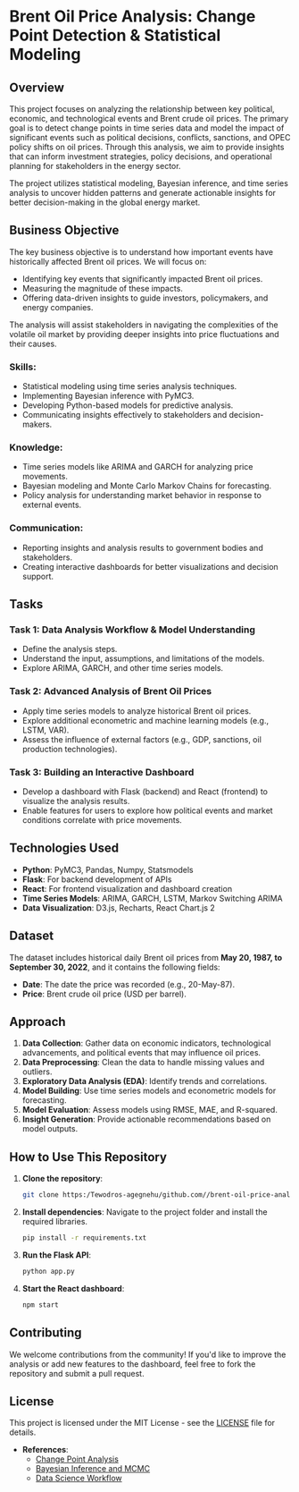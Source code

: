 # Brent Oil Price Analysis: Change Point Detection & Statistical Modeling

## Overview

This project focuses on analyzing the relationship between key political, economic, and technological events and Brent crude oil prices. The primary goal is to detect change points in time series data and model the impact of significant events such as political decisions, conflicts, sanctions, and OPEC policy shifts on oil prices. Through this analysis, we aim to provide insights that can inform investment strategies, policy decisions, and operational planning for stakeholders in the energy sector.

The project utilizes statistical modeling, Bayesian inference, and time series analysis to uncover hidden patterns and generate actionable insights for better decision-making in the global energy market.

## Business Objective

The key business objective is to understand how important events have historically affected Brent oil prices. We will focus on:

- Identifying key events that significantly impacted Brent oil prices.
- Measuring the magnitude of these impacts.
- Offering data-driven insights to guide investors, policymakers, and energy companies.

The analysis will assist stakeholders in navigating the complexities of the volatile oil market by providing deeper insights into price fluctuations and their causes.


### Skills:
- Statistical modeling using time series analysis techniques.
- Implementing Bayesian inference with PyMC3.
- Developing Python-based models for predictive analysis.
- Communicating insights effectively to stakeholders and decision-makers.

### Knowledge:
- Time series models like ARIMA and GARCH for analyzing price movements.
- Bayesian modeling and Monte Carlo Markov Chains for forecasting.
- Policy analysis for understanding market behavior in response to external events.

### Communication:
- Reporting insights and analysis results to government bodies and stakeholders.
- Creating interactive dashboards for better visualizations and decision support.

## Tasks

### Task 1: Data Analysis Workflow & Model Understanding
- Define the analysis steps.
- Understand the input, assumptions, and limitations of the models.
- Explore ARIMA, GARCH, and other time series models.

### Task 2: Advanced Analysis of Brent Oil Prices
- Apply time series models to analyze historical Brent oil prices.
- Explore additional econometric and machine learning models (e.g., LSTM, VAR).
- Assess the influence of external factors (e.g., GDP, sanctions, oil production technologies).

### Task 3: Building an Interactive Dashboard
- Develop a dashboard with Flask (backend) and React (frontend) to visualize the analysis results.
- Enable features for users to explore how political events and market conditions correlate with price movements.

## Technologies Used

- **Python**: PyMC3, Pandas, Numpy, Statsmodels
- **Flask**: For backend development of APIs
- **React**: For frontend visualization and dashboard creation
- **Time Series Models**: ARIMA, GARCH, LSTM, Markov Switching ARIMA
- **Data Visualization**: D3.js, Recharts, React Chart.js 2

## Dataset

The dataset includes historical daily Brent oil prices from **May 20, 1987, to September 30, 2022**, and it contains the following fields:

- **Date**: The date the price was recorded (e.g., 20-May-87).
- **Price**: Brent crude oil price (USD per barrel).

## Approach

1. **Data Collection**: Gather data on economic indicators, technological advancements, and political events that may influence oil prices.
2. **Data Preprocessing**: Clean the data to handle missing values and outliers.
3. **Exploratory Data Analysis (EDA)**: Identify trends and correlations.
4. **Model Building**: Use time series models and econometric models for forecasting.
5. **Model Evaluation**: Assess models using RMSE, MAE, and R-squared.
6. **Insight Generation**: Provide actionable recommendations based on model outputs.

## How to Use This Repository

1. **Clone the repository**:
    ```bash
    git clone https:/Tewodros-agegnehu/github.com//brent-oil-price-analysis.git
    ```

2. **Install dependencies**:
    Navigate to the project folder and install the required libraries.
    ```bash
    pip install -r requirements.txt
    ```

3. **Run the Flask API**:
    ```bash
    python app.py
    ```

4. **Start the React dashboard**:
    ```bash
    npm start
    ```

## Contributing

We welcome contributions from the community! If you'd like to improve the analysis or add new features to the dashboard, feel free to fork the repository and submit a pull request.

## License

This project is licensed under the MIT License - see the [LICENSE](LICENSE) file for details.

- **References**:
    - [Change Point Analysis](https://towardsdatascience.com/change-point-detection-a-bayesian-approach-8eb3cfca4a6e)
    - [Bayesian Inference and MCMC](https://warwick.ac.uk/fac/sci/statistics/staff/academic-research/steel/steel_homepage/bayesiantsrev.pdf)
    - [Data Science Workflow](https://www.datascience-pm.com/data-science-workflow/)

